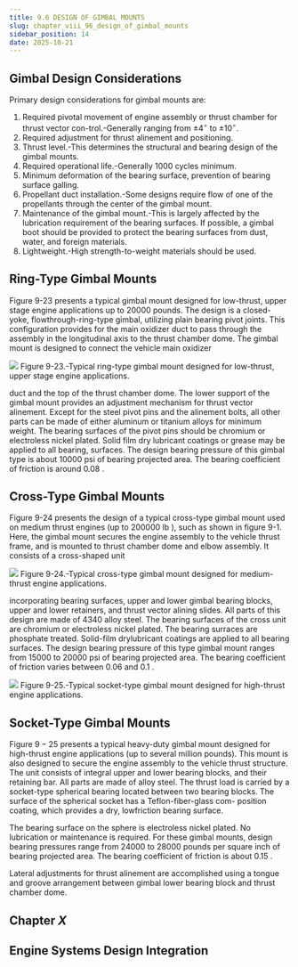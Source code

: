 ```yaml
---
title: 9.6 DESIGN OF GIMBAL MOUNTS
slug: chapter_viii_96_design_of_gimbal_mounts
sidebar_position: 14
date: 2025-10-21
---
```


## Gimbal Design Considerations

Primary design considerations for gimbal mounts are:

1. Required pivotal movement of engine assembly or thrust chamber for thrust vector con-trol.-Generally ranging from $\pm 4^{\circ}$ to $\pm 10^{\circ}$.
2. Required adjustment for thrust alinement and positioning.
3. Thrust level.-This determines the structural and bearing design of the gimbal mounts.
4. Required operational life.-Generally 1000 cycles minimum.
5. Minimum deformation of the bearing surface, prevention of bearing surface galling.
6. Propellant duct installation.-Some designs require flow of one of the propellants through the center of the gimbal mount.
7. Maintenance of the gimbal mount.-This is largely affected by the lubrication requirement of the bearing surfaces. If possible, a gimbal boot should be provided to protect the bearing surfaces from dust, water, and foreign materials.
8. Lightweight.-High strength-to-weight materials should be used.

## Ring-Type Gimbal Mounts

Figure 9-23 presents a typical gimbal mount designed for low-thrust, upper stage engine applications up to 20000 pounds. The design is a closed-yoke, flowthrough-ring-type gimbal, utilizing plain bearing pivot joints. This configuration provides for the main oxidizer duct to pass through the assembly in the longitudinal axis to the thrust chamber dome. The gimbal mount is designed to connect the vehicle main oxidizer

![](/img/DLPRE/image_332.jpg)
Figure 9-23.-Typical ring-type gimbal mount designed for low-thrust, upper stage engine applications.

duct and the top of the thrust chamber dome. The lower support of the gimbal mount provides an adjustment mechanism for thrust vector alinement. Except for the steel pivot pins and the alinement bolts, all other parts can be made of either aluminum or titanium alloys for minimum weight. The bearing surfaces of the pivot pins should be chromium or electroless nickel plated. Solid film dry lubricant coatings or grease may be applied to all bearing, surfaces. The design bearing pressure of this gimbal type is about 10000 psi of bearing projected area. The bearing coefficient of friction is around 0.08 .

## Cross-Type Gimbal Mounts

Figure 9-24 presents the design of a typical cross-type gimbal mount used on medium thrust engines (up to 200000 lb ), such as shown in figure 9-1. Here, the gimbal mount secures the engine assembly to the vehicle thrust frame, and is mounted to thrust chamber dome and elbow assembly. It consists of a cross-shaped unit

![](/img/DLPRE/image_333.jpg)
Figure 9-24.-Typical cross-type gimbal mount designed for medium-thrust engine applications.

incorporating bearing surfaces, upper and lower gimbal bearing blocks, upper and lower retainers, and thrust vector alining slides. All parts of this design are made of 4340 alloy steel. The bearing surfaces of the cross unit are chromium or electroless nickel plated. The bearing surraces are phosphate treated. Solid-film drylubricant coatings are applied to all bearing surfaces. The design bearing pressure of this type gimbal mount ranges from 15000 to 20000 psi of bearing projected area. The bearing coefficient of friction varies between 0.06 and 0.1 .

![](/img/DLPRE/image_334.jpg)
Figure 9-25.-Typical socket-type gimbal mount designed for high-thrust engine applications.

## Socket-Type Gimbal Mounts

Figure $9-25$ presents a typical heavy-duty gimbal mount designed for high-thrust engine applications (up to several million pounds). This mount is also designed to secure the engine assembly to the vehicle thrust structure. The unit consists of integral upper and lower bearing blocks, and their retaining bar. All parts are made of alloy steel. The thrust load is carried by a socket-type spherical bearing located between two bearing blocks. The surface of the spherical socket has a Teflon-fiber-glass com-
position coating, which provides a dry, lowfriction bearing surface.

The bearing surface on the sphere is electroless nickel plated. No lubrication or maintenance is required. For these gimbal mounts, design bearing pressures range from 24000 to 28000 pounds per square inch of bearing projected area. The bearing coefficient of friction is about 0.15 .

Lateral adjustments for thrust alinement are accomplished using a tongue and groove arrangement between gimbal lower bearing block and thrust chamber dome.

## Chapter $X$

## Engine Systems Design Integration